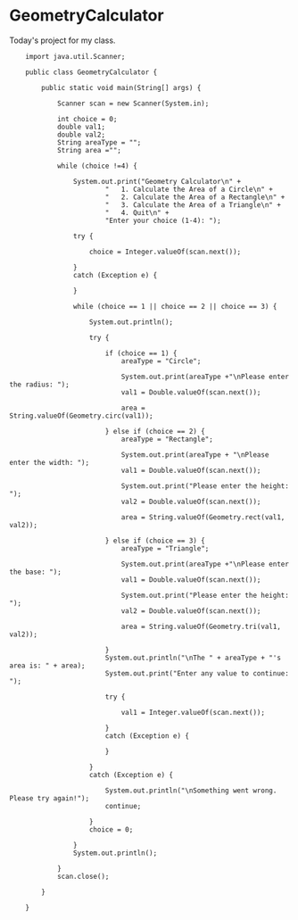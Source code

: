 # GeometryCalculator
Today's project for my class.

        import java.util.Scanner;

        public class GeometryCalculator {

            public static void main(String[] args) {

                Scanner scan = new Scanner(System.in);

                int choice = 0;
                double val1;
                double val2;
                String areaType = "";
                String area ="";

                while (choice !=4) {

                    System.out.print("Geometry Calculator\n" +
                            "	1. Calculate the Area of a Circle\n" +
                            "	2. Calculate the Area of a Rectangle\n" +
                            "	3. Calculate the Area of a Triangle\n" +
                            "	4. Quit\n" +
                            "Enter your choice (1-4): ");

                    try {

                        choice = Integer.valueOf(scan.next());

                    }
                    catch (Exception e) {

                    }

                    while (choice == 1 || choice == 2 || choice == 3) {

                        System.out.println();

                        try {

                            if (choice == 1) {
                                areaType = "Circle";

                                System.out.print(areaType +"\nPlease enter the radius: ");
                                val1 = Double.valueOf(scan.next());

                                area = String.valueOf(Geometry.circ(val1));				

                            } else if (choice == 2) {
                                areaType = "Rectangle";

                                System.out.print(areaType + "\nPlease enter the width: ");
                                val1 = Double.valueOf(scan.next());

                                System.out.print("Please enter the height: ");
                                val2 = Double.valueOf(scan.next());

                                area = String.valueOf(Geometry.rect(val1, val2));

                            } else if (choice == 3) {
                                areaType = "Triangle";

                                System.out.print(areaType +"\nPlease enter the base: ");
                                val1 = Double.valueOf(scan.next());

                                System.out.print("Please enter the height: ");
                                val2 = Double.valueOf(scan.next());

                                area = String.valueOf(Geometry.tri(val1, val2));

                            }
                            System.out.println("\nThe " + areaType + "'s area is: " + area);
                            System.out.print("Enter any value to continue: ");

                            try {

                                val1 = Integer.valueOf(scan.next());

                            }
                            catch (Exception e) {

                            }	

                        }
                        catch (Exception e) {

                            System.out.println("\nSomething went wrong. Please try again!");
                            continue;

                        }
                        choice = 0;

                    }	
                    System.out.println();

                }	
                scan.close();

            }

        }
